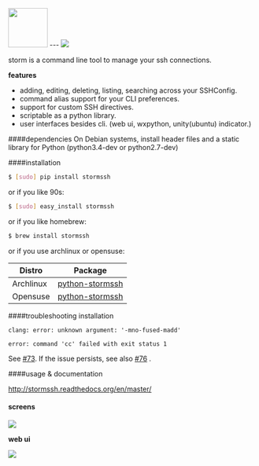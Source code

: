 <img src="https://raw.github.com/emre/storm/master/resources/logos/storm-logo.png" height="80">
---

<img src="https://api.travis-ci.org/emre/storm.png?branch=master"> 

storm is a command line tool to manage your ssh connections.


**features**

- adding, editing, deleting, listing, searching across your SSHConfig.
- command alias support for your CLI preferences.
- support for custom SSH directives.
- scriptable as a python library.
- user interfaces besides cli. (web ui, wxpython, unity(ubuntu) indicator.)

####dependencies
On Debian systems, install header files and a static library for Python (python3.4-dev or python2.7-dev)

####installation

```bash
$ [sudo] pip install stormssh
```
or if you like 90s:
```bash
$ [sudo] easy_install stormssh
```

or if you like homebrew:
```bash
$ brew install stormssh
```

or if you use archlinux or opensuse:

| Distro        | Package    
| ------------- |---------------|                     
| Archlinux       | <a href="https://aur.archlinux.org/packages/python-stormssh/">python-stormssh</a>       |
| Opensuse           | <a href="http://rpm.pbone.net/index.php3?stat=3&search=python-stormssh&srodzaj=3">python-stormssh</a>     |


####troubleshooting installation

```
clang: error: unknown argument: '-mno-fused-madd'

error: command 'cc' failed with exit status 1
```

See [#73](https://github.com/emre/storm/issues/73). If the issue persists, see also [#76](https://github.com/emre/storm/issues/96) .

####usage & documentation

<a href='http://stormssh.readthedocs.org/en/master/'>http://stormssh.readthedocs.org/en/master/</a>

#### screens

<a href="http://i.imgur.com/qIc1mDx.png"><img src="http://i.imgur.com/qIc1mDx.png"></a>


**web ui**

<a href="http://i.imgur.com/wVtnWxx.png"><img src="http://i.imgur.com/wVtnWxx.png"></a>

